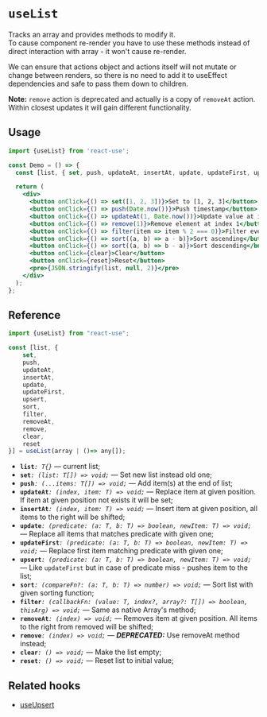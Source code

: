 # `useList`

Tracks an array and provides methods to modify it.  
To cause component re-render you have to use these methods instead of direct interaction with array - it won't cause re-render.

We can ensure that actions object and actions itself will not mutate or change between renders, so there is no need to add it to useEffect dependencies and safe to pass them down to children.  

**Note:** `remove` action is deprecated and actually is a copy of `removeAt` action. Within closest updates it will gain different functionality.

## Usage

```jsx
import {useList} from 'react-use';

const Demo = () => {
  const [list, { set, push, updateAt, insertAt, update, updateFirst, upsert, sort, filter, removeAt, clear, reset }] = useList([1, 2, 3, 4, 5]);

  return (
    <div>
      <button onClick={() => set([1, 2, 3])}>Set to [1, 2, 3]</button>
      <button onClick={() => push(Date.now())}>Push timestamp</button>
      <button onClick={() => updateAt(1, Date.now())}>Update value at index 1</button>
      <button onClick={() => remove(1)}>Remove element at index 1</button>
      <button onClick={() => filter(item => item % 2 === 0)}>Filter even values</button>
      <button onClick={() => sort((a, b) => a - b)}>Sort ascending</button>
      <button onClick={() => sort((a, b) => b - a)}>Sort descending</button>
      <button onClick={clear}>Clear</button>
      <button onClick={reset}>Reset</button>
      <pre>{JSON.stringify(list, null, 2)}</pre>
    </div>
  );
};
```

## Reference
```ts
import {useList} from "react-use";

const [list, { 
    set, 
    push, 
    updateAt, 
    insertAt, 
    update, 
    updateFirst,
    upsert, 
    sort, 
    filter, 
    removeAt, 
    remove, 
    clear, 
    reset 
}] = useList(array | ()=> any[]);
```

- **`list`**_`: T{}`_ &mdash; current list;
- **`set`**_`: (list: T[]) => void;`_ &mdash; Set new list instead old one;
- **`push`**_`: (...items: T[]) => void;`_ &mdash; Add item(s) at the end of list;
- **`updateAt`**_`: (index, item: T) => void;`_ &mdash; Replace item at given position. If item at given position not exists it will be set;
- **`insertAt`**_`: (index, item: T) => void;`_ &mdash; Insert item at given position, all items to the right will be shifted;
- **`update`**_`: (predicate: (a: T, b: T) => boolean, newItem: T) => void;`_ &mdash; Replace all items that matches predicate with given one;
- **`updateFirst`**_`: (predicate: (a: T, b: T) => boolean, newItem: T) => void;`_ &mdash; Replace first item matching predicate with given one;
- **`upsert`**_`: (predicate: (a: T, b: T) => boolean, newItem: T) => void;`_ &mdash; Like `updateFirst` but in case of predicate miss - pushes item to the list;
- **`sort`**_`: (compareFn?: (a: T, b: T) => number) => void;`_ &mdash; Sort list with given sorting function;
- **`filter`**_`: (callbackFn: (value: T, index?, array?: T[]) => boolean, thisArg) => void;`_ &mdash; Same as native Array's method;
- **`removeAt`**_`: (index) => void;`_ &mdash; Removes item at given position. All items to the right from removed will be shifted;
- **`remove`**_`: (index) => void;`_ &mdash; _**DEPRECATED:**_ Use removeAt method instead;
- **`clear`**_`: () => void;`_ &mdash; Make the list empty;
- **`reset`**_`: () => void;`_ &mdash; Reset list to initial value;

## Related hooks

- [useUpsert](./useUpsert.md)
